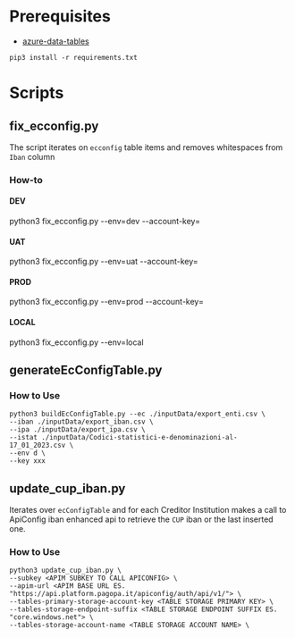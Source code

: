 # Prerequisites
- [azure-data-tables](https://docs.microsoft.com/en-us/python/api/overview/azure/data-tables-readme?view=azure-python)

`pip3 install -r requirements.txt`

# Scripts
## fix_ecconfig.py
The script iterates on `ecconfig` table items and removes whitespaces from `Iban` column 

### How-to
#### DEV
python3 fix_ecconfig.py --env=dev --account-key=<azure-access-key>

#### UAT

python3 fix_ecconfig.py --env=uat --account-key=<azure-access-key>

#### PROD

python3 fix_ecconfig.py --env=prod --account-key=<azure-access-key>

#### LOCAL

python3 fix_ecconfig.py --env=local

## generateEcConfigTable.py

### How to Use

```
python3 buildEcConfigTable.py --ec ./inputData/export_enti.csv \
--iban ./inputData/export_iban.csv \
--ipa ./inputData/export_ipa.csv \
--istat ./inputData/Codici-statistici-e-denominazioni-al-17_01_2023.csv \
--env d \
--key xxx
```
## update_cup_iban.py
Iterates over `ecConfigTable` and for each Creditor Institution makes a call to ApiConfig iban enhanced api to retrieve
the `CUP` iban or the last inserted one.
### How to Use

```
python3 update_cup_iban.py \ 
--subkey <APIM SUBKEY TO CALL APICONFIG> \
--apim-url <APIM BASE URL ES. "https://api.platform.pagopa.it/apiconfig/auth/api/v1/"> \
--tables-primary-storage-account-key <TABLE STORAGE PRIMARY KEY> \
--tables-storage-endpoint-suffix <TABLE STORAGE ENDPOINT SUFFIX ES. "core.windows.net"> \
--tables-storage-account-name <TABLE STORAGE ACCOUNT NAME> \
```
